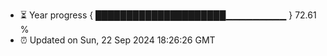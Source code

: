 - ⏳ Year progress { █████████████████████▁▁▁▁▁▁▁▁▁ } 72.61 %
- ⏰ Updated on Sun, 22 Sep 2024 18:26:26 GMT


